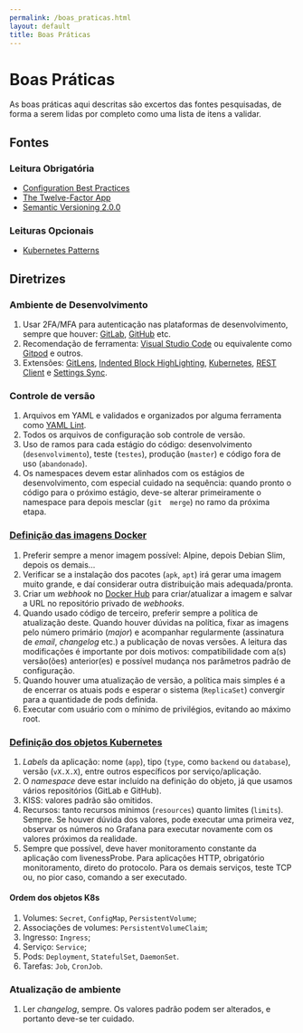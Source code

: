 ```yaml
---
permalink: /boas_praticas.html
layout: default
title: Boas Práticas
---
```


# Boas Práticas

As boas práticas aqui descritas são excertos das fontes pesquisadas, de forma a serem lidas por completo como uma lista de itens a validar.

## Fontes

### Leitura Obrigatória

- [Configuration Best Practices](https://kubernetes.io/docs/concepts/configuration/overview/)
- [The Twelve-Factor App](https://12factor.net/)
- [Semantic Versioning 2.0.0](https://semver.org/)

### Leituras Opcionais

- [Kubernetes Patterns](https://k8spatterns.io/)

## Diretrizes

### Ambiente de Desenvolvimento

1. Usar 2FA/MFA para autenticação nas plataformas de desenvolvimento, sempre que houver: [GitLab](https://gitlab.com), [GitHub](https://github.com) etc.
1. Recomendação de ferramenta: [Visual Studio Code](https://code.visualstudio.com/) ou equivalente como [Gitpod](https://gitpod.io) e outros.
1. Extensões: [GitLens](https://marketplace.visualstudio.com/items?itemName=eamodio.gitlens), [Indented Block HighLighting](https://marketplace.visualstudio.com/items?itemName=byi8220.indented-block-highlighting), [Kubernetes](https://marketplace.visualstudio.com/items?itemName=ms-kubernetes-tools.vscode-kubernetes-tools), [REST Client](https://marketplace.visualstudio.com/items?itemName=humao.rest-client) e [Settings Sync](https://marketplace.visualstudio.com/items?itemName=Shan.code-settings-sync).

### Controle de versão

1. Arquivos em YAML e validados e organizados por alguma ferramenta como [YAML Lint](http://www.yamllint.com/).
1. Todos os arquivos de configuração sob controle de versão.
1. Uso de ramos para cada estágio do código: desenvolvimento (`desenvolvimento`), teste (`testes`), produção (`master`) e código fora de uso (`abandonado`).
1. Os namespaces devem estar alinhados com os estágios de desenvolvimento, com especial cuidado na sequência: quando pronto o código para o próximo estágio, deve-se alterar primeiramente o namespace para depois mesclar (`git  merge`) no ramo da próxima etapa.

### [Definição das imagens Docker](/container_imagens.html)

1. Preferir sempre a menor imagem possível: Alpine, depois Debian Slim, depois os demais…
1. Verificar se a instalação dos pacotes (`apk`, `apt`) irá gerar uma imagem muito grande, e daí considerar outra distribuição mais adequada/pronta.
1. Criar um _webhook_ no [Docker Hub](https://hub.docker.com) para criar/atualizar a imagem  e salvar a URL no repositório privado de _webhooks_.
1. Quando usado código de terceiro, preferir sempre a política de atualização deste. Quando houver dúvidas na política, fixar as imagens pelo número primário (_major_) e acompanhar regularmente (assinatura de _email_, _changelog_ etc.) a publicação de novas versões. A leitura das modificações é importante por dois motivos: compatibilidade com a(s) versão(ões) anterior(es) e possível mudança nos parâmetros padrão de configuração.
1. Quando houver uma atualização de versão, a política mais simples é a de encerrar os atuais pods e esperar o sistema (`ReplicaSet`) convergir para a quantidade de pods definida.
1. Executar com usuário com o mínimo de privilégios, evitando ao máximo root.

### [Definição dos objetos Kubernetes](/servicos_kubernetes.html)

1. _Labels_ da aplicação: nome (`app`), tipo (`type`, como `backend` ou `database`), versão (`vX.X.X`), entre outros específicos por serviço/aplicação.
1. O _namespace_ deve estar incluído na definição do objeto, já que usamos vários repositórios (GitLab e GitHub).
1. KISS: valores padrão são omitidos.
1. Recursos: tanto recursos mínimos (`resources`) quanto limites (`limits`). Sempre. Se houver dúvida dos valores, pode executar uma primeira vez, observar os números no Grafana para executar novamente com os valores próximos da realidade.
1. Sempre que possível, deve haver monitoramento constante da aplicação com livenessProbe. Para aplicações HTTP, obrigatório monitoramento, direto do protocolo. Para os demais serviços, teste TCP ou, no pior caso, comando a ser executado.

#### Ordem dos objetos K8s

1. Volumes: `Secret`, `ConfigMap`, `PersistentVolume`;
1. Associações de volumes: `PersistentVolumeClaim`;
1. Ingresso: `Ingress`;
1. Serviço: `Service`;
1. Pods: `Deployment`, `StatefulSet`, `DaemonSet`.
1. Tarefas: `Job`, `CronJob`.

### Atualização de ambiente

1. Ler _changelog_, sempre. Os valores padrão podem ser alterados, e portanto deve-se ter cuidado.
